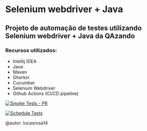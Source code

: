 # Selenium webdriver + Java

## Projeto de automação de testes utilizando Selenium webdriver + Java da QAzando

### Recursos utilizados:
* Intellij IDEA
* Java
* Maven
* Gherkin
* Cucumber
* Selenium Webdriver
* Github Actions (CI/CD pipeline) 

[![Smoke Tests - PR](https://github.com/lucasrosa14/SeleniumWebdriverQazandoBase/actions/workflows/tests.yml/badge.svg)](https://github.com/lucasrosa14/SeleniumWebdriverQazandoBase/actions/workflows/tests.yml)

[![Schedule Tests](https://github.com/lucasrosa14/SeleniumWebdriverQazandoBase/actions/workflows/schedule.yml/badge.svg)](https://github.com/lucasrosa14/SeleniumWebdriverQazandoBase/actions/workflows/schedule.yml)

@autor: lucasrosa14
